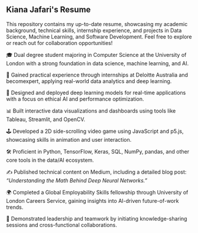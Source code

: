 ## Kiana Jafari's Resume

This repository contains my up-to-date resume, showcasing my academic background, technical skills, internship experience, and projects in Data Science, Machine Learning, and Software Development. Feel free to explore or reach out for collaboration opportunities!

🎓 Dual degree student majoring in Computer Science at the University of London with a strong foundation in data science, machine learning, and AI.

💼 Gained practical experience through internships at Deloitte Australia and becomexpert, applying real-world data analytics and deep learning.

🤖 Designed and deployed deep learning models for real-time applications with a focus on ethical AI and performance optimization.

📊 Built interactive data visualizations and dashboards using tools like Tableau, Streamlit, and OpenCV.

🕹️ Developed a 2D side-scrolling video game using JavaScript and p5.js, showcasing skills in animation and user interaction.

🛠️ Proficient in Python, TensorFlow, Keras, SQL, NumPy, pandas, and other core tools in the data/AI ecosystem.

✍️ Published technical content on Medium, including a detailed blog post: _“Understanding the Math Behind Deep Neural Networks.”_

🌍 Completed a Global Employability Skills fellowship through University of London Careers Service, gaining insights into AI-driven future-of-work trends.

🤝 Demonstrated leadership and teamwork by initiating knowledge-sharing sessions and cross-functional collaborations.
